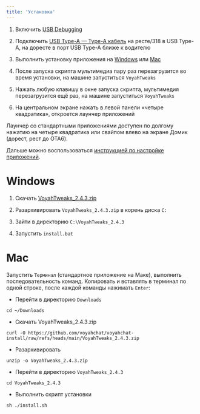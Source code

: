 ```yaml
---
title: 'Установка'
---
```


1. Включить [USB Debugging](usb-debugging.md)

2. Подключить [USB Type-A — Type-A кабель](cable.md) на ресте/318 в USB Type-A, на доресте в порт USB Type-A ближе к водителю

3. Выполнить установку приложения на [Windows](#windows) или [Mac](#mac)

4. После запуска скрипта мультимедиа пару раз перезагрузится во время установки, на машине запуститься `VoyahTweaks`

5. Нажать любую клавишу в окне запуска скрипта, мультимедия перезагрузится ещё раз, на машине запуститься `VoyahTweaks`

6. На центральном экране нажать в левой панели «четыре квадратика», откроется лаунчер приложений

Лаунчер со стандартными приложениями доступен по долгому нажатию на четыре квадратика или свайпом влево на экране Домик (дорест, рест до OTA6).

Дальше можно воспользоваться [инструкцией по настройке приложений](software_setup.md).

# Windows

1. Скачать [VoyahTweaks_2.4.3.zip](https://github.com/voyahchat/voyahchat-install/raw/refs/heads/main/VoyahTweaks_2.4.3.zip)

2. Разархивировать `VoyahTweaks_2.4.3.zip` в корень диска `C:`

3. Зайти в директорию `C:\VoyahTweaks_2.4.3`

4. Запустить `install.bat`

# Mac

Запустить `Терминал` (стандартное приложение на Маке), выполнить последовательность команд. Копировать и вставлять в терминал по одной строке, после каждой команды нажимать `Enter`:
  * Перейти в директорию `Downloads`
```
cd ~/Downloads
```
  * Скачать VoyahTweaks_2.4.3.zip
```
curl -O https://github.com/voyahchat/voyahchat-install/raw/refs/heads/main/VoyahTweaks_2.4.3.zip
```
  * Разархивировать
```
unzip -o VoyahTweaks_2.4.3.zip
```
  * Перейти в директорию `VoyahTweaks_2.4.3`
```
cd VoyahTweaks_2.4.3
```
  * Выполнить скрипт установки
```
sh ./install.sh
```

